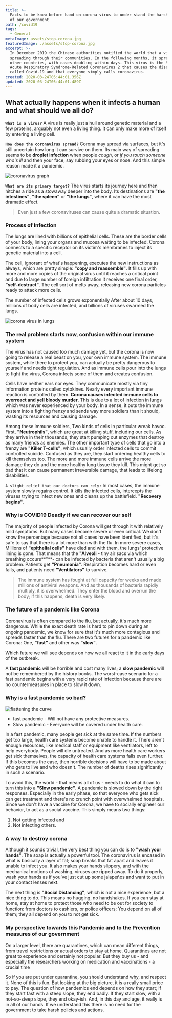 ```yaml
---
title: >-
  Facts to be know before hand on corona virus to under stand the harsh policies
  of our government
path: /covid19
tags:
  - General
metaImage: assets/stop-corona.jpg
featuredImage: ./assets/stop-corona.jpg
excerpt: >-
  In December 2019 the Chinese authorities notified the world that a virus was
  spreading through their communities. In the following months, it spread to
  other countries, with cases doubling within days. This virus is the Severe
  Acute Respiratory Syndrome-Related Coronavirus 2 that causes the disease
  called Covid-19 and that everyone simply calls coronavirus.
created: 2020-03-24T05:44:01.356Z
updated: 2020-03-24T05:44:01.489Z
---
```

<!--StartFragment-->

## What actually happens when it infects a human and what should we all do?

**`What is a virus?`** A virus is really just a hull around genetic material and a few proteins, arguably not even a living thing. It can only make more of itself by entering a living cell.

**`How does the coronavirus spread?`** Corona may spread via surfaces, but it's still uncertain how long it can survive on them. Its main way of spreading seems to be **droplet infection** when people *cough*, or *if you touch someone who's ill* and then your face, say rubbing your eyes or nose. And this simple reason made it a pandemic.

![coronavirus graph](assets/coronavirus-graph.gif "coronavirus graph")

**`What are its primary target?`** The virus starts its journey here and then hitches a ride as a stowaway deeper into the body. Its destinations are **"the intestines"**, **"the spleen"** or **"the lungs"**, where it can have the most dramatic effect. 

> Even just a few coronaviruses can cause quite a dramatic situation.

### Process of Infection

The lungs are lined with billions of epithelial cells. These are the border cells of your body, lining your organs and mucosa waiting to be infected. Corona connects to a specific receptor on its victim's membranes to inject its genetic material into a cell.

The cell, ignorant of what's happening, executes the new instructions as always, which are pretty simple: **"copy and reassemble"**. It fills up with more and more copies of the original virus until it reaches a critical point and due to large number of foreign infiltration it receives one final order, **"self-destruct"**. The cell sort of melts away, releasing new corona particles ready to attack more cells. 

The number of infected cells grows exponentially After about 10 days, millions of body cells are infected, and billions of viruses swarmed the lungs.

![corona virus in lungs](assets/coronavirus-in-the-lungs.jpg "corona virus in lungs")

### The real problem starts now, confusion within our immune system

The virus has not caused too much damage yet, but the corona is now going to release a real beast on you, your own immune system. The immune system, while there to protect you, can actually be pretty dangerous to yourself and needs tight regulation. And as immune cells pour into the lungs to fight the virus, Corona infects some of them and creates confusion.

Cells have neither ears nor eyes. They communicate mostly via tiny information proteins called cytokines. Nearly every important immune reaction is controlled by them. **Corona causes infected immune cells to overreact and yell bloody murder**. This is due to a lot of infection in lungs which was never experienced by your body. In a sense, it puts the immune system into a fighting frenzy and sends way more soldiers than it should, wasting its resources and causing damage. 

Among these immune soldiers, Two kinds of cells in particular wreak havoc. First, **"Neutrophils"**, which are great at killing stuff, including our cells. As they arrive in their thousands, they start pumping out enzymes that destroy as many friends as enemies. The other important type of cells that go into a frenzy are **"Killer T-cells"**, which usually order infected cells to commit controlled suicide. Confused as they are, they start ordering healthy cells to kill themselves too. The more and more immune cells arrive the more damage they do and the more healthy lung tissue they kill. This might get so bad that it can cause permanent irreversible damage, that leads to lifelong disabilities.

`A slight relief that our doctors can rely:` In most cases, the immune system slowly regains control. It kills the infected cells, intercepts the viruses trying to infect new ones and cleans up the battlefield. **"Recovery begins".**

### Why is COVID19 Deadly if we can recover our self 

The majority of people infected by Corona will get through it with relatively mild symptoms. But many cases become severe or even critical. We don't know the percentage because not all cases have been identified, but it's safe to say that there is a lot more than with the flu. In more severe cases, Millions of **"epithelial cells"** have died and with them, the lungs' protective lining is gone. That means that the **"Alveoli** - tiny air sacs via which breathing occurs**"**- can be infected by bacteria that aren't usually a big problem. Patients get **"Pneumonia"**. Respiration becomes hard or even fails, and patients need **"Ventilators"** to survive. 

> The immune system has fought at full capacity for weeks and made millions of antiviral weapons. And as thousands of bacteria rapidly multiply, it is overwhelmed. They enter the blood and overrun the body; if this happens, death is very likely. 

### The future of a pandemic like Corona

Coronavirus is often compared to the flu, but actually, it's much more dangerous. While the exact death rate is hard to pin down during an ongoing pandemic, we know for sure that it's much more contagious and spreads faster than the flu. There are two futures for a pandemic like Corona: One, **"fast"** and other was **"slow"**.

Which future we will see depends on how we all react to it in the early days of the outbreak.

A **fast pandemic** will be horrible and cost many lives; a **slow pandemic** will not be remembered by the history books. The worst-case scenario for a fast pandemic begins with a very rapid rate of infection because there are no countermeasures in place to slow it down.

### Why is a fast pandemic so bad?

![flattening the curve](assets/flattening-the-curve.jpg "flattening the curve")

* fast pandemic - Will not have any protective measures.
* Slow pandemic - Everyone will be covered under health care.

In a fast pandemic, many people get sick at the same time. If the numbers get too large, health care systems become unable to handle it. There aren't enough resources, like medical staff or equipment like ventilators, left to help everybody. People will die untreated. And as more health care workers get sick themselves, the capacity of health care systems falls even further. If this becomes the case, then horrible decisions will have to be made about who gets to live and who doesn't. The number of deaths rises significantly in such a scenario. 

To avoid this, the world - that means all of us - needs to do what it can to turn this into a **"Slow pandemic"**. A pandemic is slowed down by the right responses. Especially in the early phase, so that everyone who gets sick can get treatment and there's no crunch point with overwhelmed hospitals. Since we don't have a vaccine for Corona, we have to socially engineer our behavior, to act as a social vaccine. This simply means two things:

1. Not getting infected and
2. Not infecting others.

### A way to destroy corona

Although it sounds trivial, the very best thing you can do is to **"wash your hands"**. The soap is actually a powerful tool. The coronavirus is encased in what is basically a layer of fat; soap breaks that fat apart and leaves it unable to infect you. It also makes your hands slippery, and with the mechanical motions of washing, viruses are ripped away. To do it properly, wash your hands as if you've just cut up some jalapeños and want to put in your contact lenses next.

The next thing is **"Social Distancing"**, which is not a nice experience, but a nice thing to do. This means no hugging, no handshakes. If you can stay at home, stay at home to protect those who need to be out for society to function: from doctors to cashiers, or police officers; You depend on all of them; they all depend on you to not get sick.

### My perspective towards this Pandemic and to the Prevention measures of our government

On a larger level, there are quarantines, which can mean different things, from travel restrictions or actual orders to stay at home. Quarantines are not great to experience and certainly not popular. But they buy us - and especially the researchers working on medication and vaccinations - a crucial time

So if you are put under quarantine, you should understand why, and respect it. None of this is fun. But looking at the big picture, it is a really small price to pay. The question of how pandemics end depends on how they start; if they start fast with a steep slope, they end badly. If they start slow, with a not-so-steep slope, they end okay-ish. And, in this day and age, it really is in all of our hands. If we understand this there is no need for the government to take harsh policies and actions.

<!--EndFragment-->